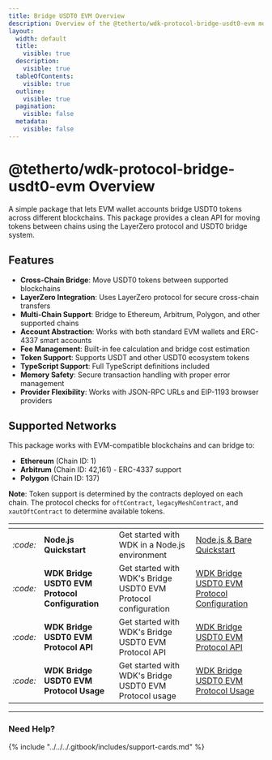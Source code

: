 ```yaml
---
title: Bridge USDT0 EVM Overview
description: Overview of the @tetherto/wdk-protocol-bridge-usdt0-evm module
layout:
  width: default
  title:
    visible: true
  description:
    visible: true
  tableOfContents:
    visible: true
  outline:
    visible: true
  pagination:
    visible: false
  metadata:
    visible: false
---
```


# @tetherto/wdk-protocol-bridge-usdt0-evm Overview

A simple package that lets EVM wallet accounts bridge USDT0 tokens across different blockchains. This package provides a clean API for moving tokens between chains using the LayerZero protocol and USDT0 bridge system.

## Features

- **Cross-Chain Bridge**: Move USDT0 tokens between supported blockchains
- **LayerZero Integration**: Uses LayerZero protocol for secure cross-chain transfers
- **Multi-Chain Support**: Bridge to Ethereum, Arbitrum, Polygon, and other supported chains
- **Account Abstraction**: Works with both standard EVM wallets and ERC-4337 smart accounts
- **Fee Management**: Built-in fee calculation and bridge cost estimation
- **Token Support**: Supports USDT and other USDT0 ecosystem tokens
- **TypeScript Support**: Full TypeScript definitions included
- **Memory Safety**: Secure transaction handling with proper error management
- **Provider Flexibility**: Works with JSON-RPC URLs and EIP-1193 browser providers

## Supported Networks

This package works with EVM-compatible blockchains and can bridge to:

- **Ethereum** (Chain ID: 1)
- **Arbitrum** (Chain ID: 42,161) - ERC-4337 support
- **Polygon** (Chain ID: 137)


**Note**: Token support is determined by the contracts deployed on each chain. The protocol checks for `oftContract`, `legacyMeshContract`, and `xautOftContract` to determine available tokens.


<table data-card-size="large" data-view="cards">
	<thead>
		<tr>
			<th></th>
			<th></th>
			<th></th>
			<th data-hidden data-card-target data-type="content-ref"></th>
		</tr>
	</thead>
	<tbody>
		<tr>
			<td>
				<i class="fa-code">:code:</i>
			</td>
			<td>
				<strong>Node.js Quickstart</strong>
			</td>
			<td>Get started with WDK in a Node.js environment</td>
			<td>
				<a href="../../../start-building/nodejs-bare-quickstart.md">Node.js & Bare Quickstart</a>
			</td>
		</tr>
        <tr>
			<td>
				<i class="fa-code">:code:</i>
			</td>
			<td>
				<strong>WDK Bridge USDT0 EVM Protocol Configuration</strong>
			</td>
			<td>Get started with WDK's Bridge USDT0 EVM Protocol configuration</td>
			<td>
				<a href="./configuration.md">WDK Bridge USDT0 EVM Protocol Configuration</a>
			</td>
		</tr>
        <tr>
			<td>
				<i class="fa-code">:code:</i>
			</td>
			<td>
				<strong>WDK Bridge USDT0 EVM Protocol API</strong>
			</td>
			<td>Get started with WDK's Bridge USDT0 EVM Protocol API</td>
			<td>
				<a href="./api-reference.md">WDK Bridge USDT0 EVM Protocol API</a>
			</td>
		</tr>
        <tr>
			<td>
				<i class="fa-code">:code:</i>
			</td>
			<td>
				<strong>WDK Bridge USDT0 EVM Protocol Usage</strong>
			</td>
			<td>Get started with WDK's Bridge USDT0 EVM Protocol usage</td>
			<td>
				<a href="./usage.md">WDK Bridge USDT0 EVM Protocol Usage</a>
			</td>
		</tr>
	</tbody>
</table>

***

### Need Help?

{% include "../../../.gitbook/includes/support-cards.md" %}







